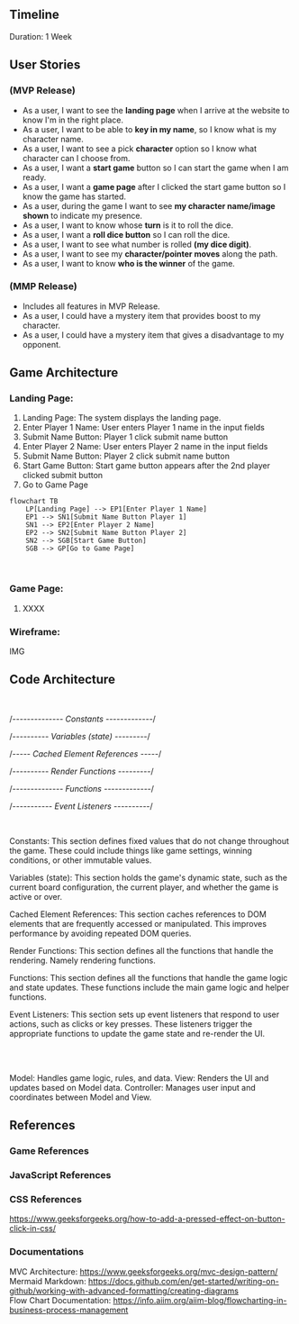 ## Timeline

Duration: 1 Week

## User Stories

### (MVP Release)

<!-- - As a user, I want to see a <b>loading page</b> when I arrive at the website, so I know I'm in the right place. -->

- As a user, I want to see the <b>landing page</b> when I arrive at the website to know I'm in the right place.
- As a user, I want to be able to <b>key in my name</b>, so I know what is my character name.
- As a user, I want to see a pick <b>character</b> option so I know what character can I choose from.
- As a user, I want a <b>start game</b> button so I can start the game when I am ready.
- As a user, I want a <b>game page</b> after I clicked the start game button so I know the game has started.
- As a user, during the game I want to see <b>my character name/image shown</b> to indicate my presence.
- As a user, I want to know whose <b>turn</b> is it to roll the dice.
- As a user, I want a <b>roll dice button</b> so I can roll the dice.
- As a user, I want to see what number is rolled <b>(my dice digit)</b>.
- As a user, I want to see my <b>character/pointer moves</b> along the path.
- As a user, I want to know <b>who is the winner</b> of the game.

### (MMP Release)

- Includes all features in MVP Release.
- As a user, I could have a mystery item that provides boost to my character.
- As a user, I could have a mystery item that gives a disadvantage to my opponent.

## Game Architecture

### Landing Page:

1. Landing Page: The system displays the landing page.
2. Enter Player 1 Name: User enters Player 1 name in the input fields
3. Submit Name Button: Player 1 click submit name button
4. Enter Player 2 Name: User enters Player 2 name in the input fields
5. Submit Name Button: Player 2 click submit name button
6. Start Game Button: Start game button appears after the 2nd player clicked submit button
7. Go to Game Page

```mermaid
flowchart TB
    LP[Landing Page] --> EP1[Enter Player 1 Name]
    EP1 --> SN1[Submit Name Button Player 1]
    SN1 --> EP2[Enter Player 2 Name]
    EP2 --> SN2[Submit Name Button Player 2]
    SN2 --> SGB[Start Game Button]
    SGB --> GP[Go to Game Page]
```

<br>

### Game Page:

1. XXXX

### Wireframe:

IMG

## Code Architecture

<br>

/_-------------- Constants -------------_/

/_---------- Variables (state) ---------_/

/_----- Cached Element References -----_/

/_---------- Render Functions ---------_/

/_-------------- Functions -------------_/

/_----------- Event Listeners ----------_/

<br>

Constants: This section defines fixed values that do not change throughout the game. These could include things like game settings, winning conditions, or other immutable values.

Variables (state): This section holds the game's dynamic state, such as the current board configuration, the current player, and whether the game is active or over.

Cached Element References: This section caches references to DOM elements that are frequently accessed or manipulated. This improves performance by avoiding repeated DOM queries.

Render Functions: This section defines all the functions that handle the rendering. Namely rendering functions.

Functions: This section defines all the functions that handle the game logic and state updates. These functions include the main game logic and helper functions.

Event Listeners: This section sets up event listeners that respond to user actions, such as clicks or key presses. These listeners trigger the appropriate functions to update the game state and re-render the UI.

<br>
<br>

Model: Handles game logic, rules, and data.
View: Renders the UI and updates based on Model data.
Controller: Manages user input and coordinates between Model and View.

## References

### Game References

### JavaScript References

### CSS References

https://www.geeksforgeeks.org/how-to-add-a-pressed-effect-on-button-click-in-css/

### Documentations

MVC Architecture: https://www.geeksforgeeks.org/mvc-design-pattern/ <br>
Mermaid Markdown: https://docs.github.com/en/get-started/writing-on-github/working-with-advanced-formatting/creating-diagrams <br>
Flow Chart Documentation: https://info.aiim.org/aiim-blog/flowcharting-in-business-process-management

```

```
